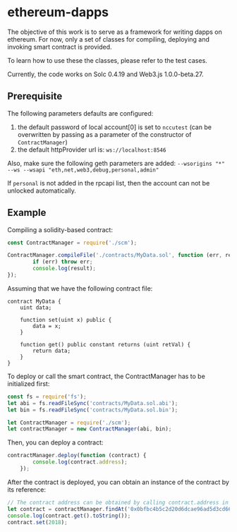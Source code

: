 # ethereum-dapps
The objective of this work is to serve as a framework for writing dapps on ethereum.
For now, only a set of classes for compiling, deploying and invoking smart contract is provided.


To learn how to use these the classes, please refer to the test cases.

Currently, the code works on Solc 0.4.19 and Web3.js 1.0.0-beta.27.

## Prerequisite

The following parameters defaults are configured:
1. the default password of local account[0] is set to `nccutest` (can be overwritten by passing as a parameter of the constructor of `ContractManager`)
2. the default httpProvider url is: `ws://localhost:8546`

Also, make sure the following geth parameters are added:
`--wsorigins "*" --ws --wsapi "eth,net,web3,debug,personal,admin"`

If `personal` is not added in the rpcapi list, then the account can not be unlocked automatically.

## Example

Compiling a solidity-based contract:
```js
const ContractManager = require('./scm');

ContractManager.compileFile('./contracts/MyData.sol', function (err, result) {
        if (err) throw err;
        console.log(result);
});
```

Assuming that we have the following contract file:
```solidity
contract MyData {
    uint data;

    function set(uint x) public {
        data = x;
    }

    function get() public constant returns (uint retVal) {
        return data;
    }
}
```

To deploy or call the smart contract, the ContractManager has to be initialized first:
```js
const fs = require('fs');
let abi = fs.readFileSync('contracts/MyData.sol.abi');
let bin = fs.readFileSync('contracts/MyData.sol.bin');

let ContractManager = require('./scm');
let contractManager = new ContractManager(abi, bin);
```

Then, you can deploy a contract:
```js
contractManager.deploy(function (contract) {
        console.log(contract.address);
    });
```

After the contract is deployed, you can obtain an instance of the contract by its reference:
```js
// The contract address can be obtained by calling contract.address in the previous step
let contract = contractManager.findAt('0x0bfbc4b5c2d20d6dcae96ad5d3cd661397c0b85b');
console.log(contract.get().toString());
contract.set(2018);
```
